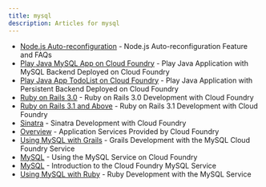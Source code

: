 ```yaml
---
title: mysql
description: Articles for mysql
---
```


* [Node.js Auto-reconfiguration](/frameworks/nodejs/nodeAutoReconfig.html) - Node.js Auto-reconfiguration Feature and FAQs
* [Play Java MySQL App on Cloud Foundry](/frameworks/play/java-mysql.html) - Play Java Application with MySQL Backend Deployed on Cloud Foundry
* [Play Java App TodoList on Cloud Foundry](/frameworks/play/todolistjavaapp.html) - Play Java Application with Persistent Backend Deployed on Cloud Foundry
* [Ruby on Rails 3.0](/frameworks/ruby/rails-3-0.html) - Ruby on Rails 3.0 Development with Cloud Foundry
* [Ruby on Rails 3.1 and Above](/frameworks/ruby/rails-3-1.html) - Ruby on Rails 3.1 Development with Cloud Foundry
* [Sinatra](/frameworks/ruby/sinatra.html) - Sinatra Development with Cloud Foundry
* [Overview](/services.html) - Application Services Provided by Cloud Foundry
* [Using MySQL with Grails](/services/mysql/grails-mysql.html) - Grails Development with the MySQL Cloud Foundry Service
* [MySQL](/services/mysql/mysql-overview.html) - Using the MySQL Service on Cloud Foundry
* [MySQL](/services/mysql/mysql.html) - Introduction to the Cloud Foundry MySQL Service
* [Using MySQL with Ruby](/services/mysql/ruby-mysql.html) - Ruby Development with the MySQL Service
